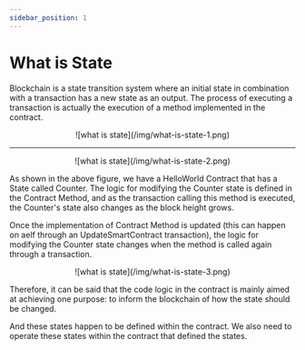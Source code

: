 ```yaml
---
sidebar_position: 1
---
```


# What is State

Blockchain is a state transition system where an initial state in combination with a transaction has a new state as an output. The process of executing a transaction is actually the execution of a method implemented in the contract.

<center>
![what is state](/img/what-is-state-1.png)
</center>

---

<center>
![what is state](/img/what-is-state-2.png)
</center>

As shown in the above figure, we have a HelloWorld Contract that has a State called Counter. The logic for modifying the Counter state is defined in the Contract Method, and as the transaction calling this method is executed, the Counter's state also changes as the block height grows.

Once the implementation of Contract Method is updated (this can happen on aelf through an UpdateSmartContract transaction), the logic for modifying the Counter state changes when the method is called again through a transaction.

<center>
![what is state](/img/what-is-state-3.png)
</center>

Therefore, it can be said that the code logic in the contract is mainly aimed at achieving one purpose: to inform the blockchain of how the state should be changed.

And these states happen to be defined within the contract. We also need to operate these states within the contract that defined the states.
